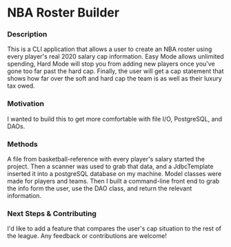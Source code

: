 # NBA Roster Builder


### Description
This is a CLI application that allows a user to create an NBA roster using every player's real 2020 salary cap information. Easy Mode allows unlimited spending, Hard Mode will stop you from adding new players once you've gone too far past the hard cap. 
Finally, the user will get a cap statement that shows how far over the soft and hard cap the team is as well as their luxury tax owed.

### Motivation
I wanted to build this to get more comfortable with file I/O, PostgreSQL, and DAOs. 

### Methods

A file from basketball-reference with every player's salary started the project. Then a scanner was used to grab that data, and a JdbcTemplate inserted it into a postgreSQL database on my machine. Model classes were made for players and teams. Then I built a command-line front end to grab the info form the user, use the DAO class, and return the relevant information.

### Next Steps & Contributing
I'd like to add a feature that compares the user's cap situation to the rest of the league. Any feedback or contributions are welcome!



